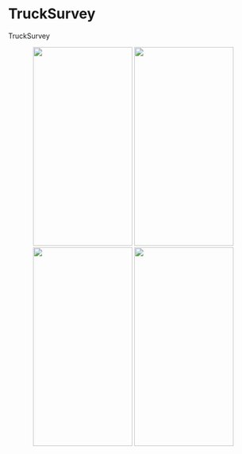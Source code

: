 # TruckSurvey
TruckSurvey
<p align="center">
<img src="https://user-images.githubusercontent.com/4493267/78344099-8d10db80-75a4-11ea-897a-af4ea3960c7d.png" width="200" height="400">
<img src="https://user-images.githubusercontent.com/4493267/78344122-9601ad00-75a4-11ea-8acf-d55adce8a6ab.png" width="200" height="400">
<img src="https://user-images.githubusercontent.com/4493267/78344222-bcbfe380-75a4-11ea-8a90-9acb1ef7ab49.png" width="200" height="400">
<img src="https://user-images.githubusercontent.com/4493267/78344251-ca756900-75a4-11ea-86a1-74452e3ef135.png" width="200" height="400">
</p>
